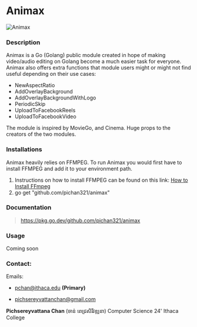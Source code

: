# Animax 

 ![Animax](https://i.ibb.co/ccKy1PK/logo-circle.jpg)

### Description
 Animax is a Go (Golang) public module created in hope of making video/audio editing on Golang become a much easier task for everyone. 
Animax also offers extra functions that module users might or might not find useful depending on their use cases:
- NewAspectRatio
- AddOverlayBackground
- AddOverlayBackgroundWithLogo
- PeriodicSkip
- UploadToFacebookReels
- UploadToFacebookVideo

The module is inspired by MovieGo, and Cinema. Huge props to the creators of the two modules.
  
### Installations

Animax heavily relies on FFMPEG. To run Animax you would first have to install FFMPEG and add it to your environment path. 
1. Instructions on how to install FFMPEG can be found on this link: [How to Install FFmpeg ](https://gist.github.com/barbietunnie/47a3de3de3274956617ce092a3bc03a1)
2. go get "github.com/pichan321/animax"

### Documentation

>https://pkg.go.dev/github.com/pichan321/animax

### Usage

  
  Coming soon
  

### Contact:

 
Emails:

- pchan@ithaca.edu **(Primary)**

- pichsereyvattanchan@gmail.com

**Pichsereyvattana Chan** (ចាន់​​ ពេជ្រសិរីវឌ្ឍនា)
Computer Science 24'
Ithaca College